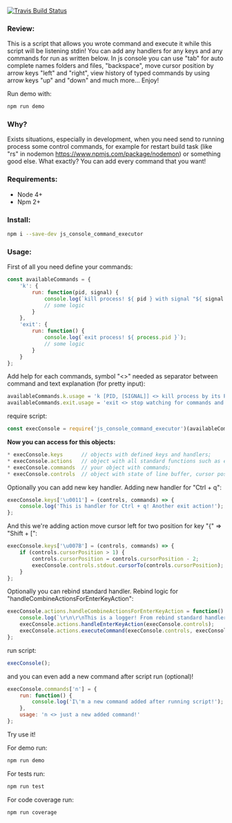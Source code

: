 [![Travis Build Status](https://api.travis-ci.org/nedzelskiy/js_console_command_executor.svg?branch=master)](https://travis-ci.org/nedzelskiy/js_console_command_executor)

### Review:

This is a script that allows you wrote command and execute it while this script will be listening stdin!
You can add any handlers for any keys and any commands for run as written below.
In js console you can use "tab" for auto complete names folders and files, "backspace",
move cursor position by arrow keys "left" and "right", view history of typed commands
by using arrow keys "up" and "down" and much more...
Enjoy!

Run demo with:

````bash
npm run demo
````

### Why?

Exists situations, especially in development, when you need send to running process some control commands,
for example for restart build task (like "rs" in nodemon https://www.npmjs.com/package/nodemon) or something good else.
What exactly? You can add every command that you want!

### Requirements:
* Node 4+
* Npm 2+

### Install:

````bash
npm i --save-dev js_console_command_executor
````

### Usage:

First of all you need define your commands:

````javascript
const availableCommands = {
    'k': {
        run: function(pid, signal) {
            console.log(`kill process! ${ pid } with signal "${ signal }"`);
            // some logic
        }
    },
    'exit': {
        run: function() {
            console.log(`exit process! ${ process.pid }`);
            // some logic
        }
    }
};
````
Add help for each commands, symbol "<>" needed as separator between command and text explanation (for pretty input):
````javascript
availableCommands.k.usage = 'k [PID, [SIGNAL]] <> kill process by its PID';
availableCommands.exit.usage = 'exit <> stop watching for commands and exit script';
````

require script:

````javascript
const execConsole = require('js_console_command_executor')(availableCommands);
````
**Now you can access for this objects:**
````javascript
* execConsole.keys      // objects with defined keys and handlers;
* execConsole.actions   // object with all standard functions such as executeCommand and etc;
* execConsole.commands  // your object with commands;
* execConsole.controls  // object with state of line buffer, cursor position etc;
````
Optionally you can add new key handler. Adding new handler for "Ctrl + q":
````javascript
execConsole.keys['\u0011'] = (controls, commands) => {
    console.log('This is handler for Ctrl + q! Another exit action!');
};
````
And this we're adding action move cursor left for two position for key "{" => "Shift + [":
````javascript
execConsole.keys['\u007B'] = (controls, commands) => {
    if (controls.cursorPosition > 1) {
        controls.cursorPosition = controls.cursorPosition - 2;
        execConsole.controls.stdout.cursorTo(controls.cursorPosition);
    }
};
````
Optionally you can rebind standard handler. Rebind logic for "handleCombineActionsForEnterKeyAction":
````javascript
execConsole.actions.handleCombineActionsForEnterKeyAction = function() {
    console.log(`\r\n\r\nThis is a logger! From rebind standard handler "handleCombineActionsForEnterKeyAction"!`);
    execConsole.actions.handleEnterKeyAction(execConsole.controls);
    execConsole.actions.executeCommand(execConsole.controls, execConsole.commands);
};
````

run script:
````javascript
execConsole();
````
and you can even add a new command after script run (optional)!
````javascript
execConsole.commands['n'] = {
    run: function() {
        console.log('I\'m a new command added after running script!');
    },
    usage: 'n <> just a new added command!'
};

````

Try use it! 

For demo run:
````bash
npm run demo
````
For tests run:
````bash
npm run test
````
For code coverage run:
````bash
npm run coverage
````